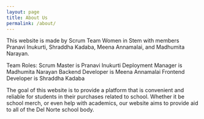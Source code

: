 ```yaml
---
layout: page
title: About Us
permalink: /about/
---
```


This website is made by Scrum Team Women in Stem with members Pranavi Inukurti, Shraddha Kadaba, Meena Annamalai, and Madhumita Narayan. 

Team Roles:
Scrum Master is Pranavi Inukurti
Deployment Manager is Madhumita Narayan
Backend Developer is Meena Annamalai
Frontend Developer is Shraddha Kadaba

The goal of this website is to provide a platform that is convenient and reliable for students in their purchases related to school. Whether it be school merch, or even help with academics, our website aims to provide aid to all of the Del Norte school body.
